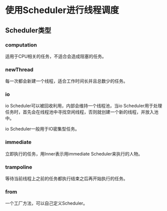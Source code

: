 # 使用Scheduler进行线程调度

## Scheduler类型

### computation

适用于CPU相关的任务，不适合会造成阻塞的任务。

### newThread

每一次都会新建一个线程，适合工作时间长并且总数少的任务。

### io 

io Scheduler可以被回收利用，内部会维持一个线程池，当io Scheduler用于处理任务时，首先会在线程池中寻找空闲线程，否则就创建一个新的线程，并放入池中。

io Scheduler一般用于IO密集型任务。

### immediate 

立即执行的任务，用Inner表示用immediate Scheduler来执行的人物。

### trampoline

等待当前线程上之前的任务都执行结束之后再开始执行的任务。

### from

一个工厂方法，可以自己定义Scheduler。


